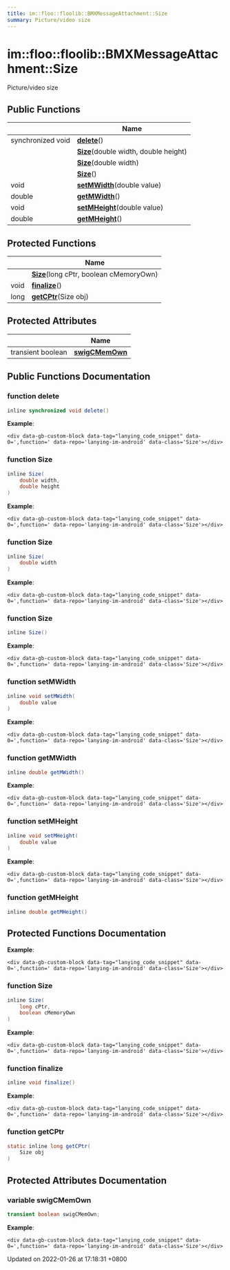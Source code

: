 ```yaml
---
title: im::floo::floolib::BMXMessageAttachment::Size
summary: Picture/video size
---
```


# im::floo::floolib::BMXMessageAttachment::Size

Picture/video size

## Public Functions

|                   | Name                                                                                                                                     |
| ----------------- | ---------------------------------------------------------------------------------------------------------------------------------------- |
| synchronized void | [**delete**](classim\_1\_1floo\_1\_1floolib\_1\_1\_b\_m\_x\_message\_attachment\_1\_1\_size.md#function-delete)()                        |
|                   | [**Size**](classim\_1\_1floo\_1\_1floolib\_1\_1\_b\_m\_x\_message\_attachment\_1\_1\_size.md#function-size)(double width, double height) |
|                   | [**Size**](classim\_1\_1floo\_1\_1floolib\_1\_1\_b\_m\_x\_message\_attachment\_1\_1\_size.md#function-size)(double width)                |
|                   | [**Size**](classim\_1\_1floo\_1\_1floolib\_1\_1\_b\_m\_x\_message\_attachment\_1\_1\_size.md#function-size)()                            |
| void              | [**setMWidth**](classim\_1\_1floo\_1\_1floolib\_1\_1\_b\_m\_x\_message\_attachment\_1\_1\_size.md#function-setmwidth)(double value)      |
| double            | [**getMWidth**](classim\_1\_1floo\_1\_1floolib\_1\_1\_b\_m\_x\_message\_attachment\_1\_1\_size.md#function-getmwidth)()                  |
| void              | [**setMHeight**](classim\_1\_1floo\_1\_1floolib\_1\_1\_b\_m\_x\_message\_attachment\_1\_1\_size.md#function-setmheight)(double value)    |
| double            | [**getMHeight**](classim\_1\_1floo\_1\_1floolib\_1\_1\_b\_m\_x\_message\_attachment\_1\_1\_size.md#function-getmheight)()                |

## Protected Functions

|      | Name                                                                                                                                       |
| ---- | ------------------------------------------------------------------------------------------------------------------------------------------ |
|      | [**Size**](classim\_1\_1floo\_1\_1floolib\_1\_1\_b\_m\_x\_message\_attachment\_1\_1\_size.md#function-size)(long cPtr, boolean cMemoryOwn) |
| void | [**finalize**](classim\_1\_1floo\_1\_1floolib\_1\_1\_b\_m\_x\_message\_attachment\_1\_1\_size.md#function-finalize)()                      |
| long | [**getCPtr**](classim\_1\_1floo\_1\_1floolib\_1\_1\_b\_m\_x\_message\_attachment\_1\_1\_size.md#function-getcptr)(Size obj)                |

## Protected Attributes

|                   | Name                                                                                                                      |
| ----------------- | ------------------------------------------------------------------------------------------------------------------------- |
| transient boolean | [**swigCMemOwn**](classim\_1\_1floo\_1\_1floolib\_1\_1\_b\_m\_x\_message\_attachment\_1\_1\_size.md#variable-swigcmemown) |

## Public Functions Documentation

### function delete

```java
inline synchronized void delete()
```

**Example**:

```
<div data-gb-custom-block data-tag="lanying_code_snippet" data-0=',function=' data-repo='lanying-im-android' data-class='Size'></div>
```

### function Size

```java
inline Size(
    double width,
    double height
)
```

**Example**:

```
<div data-gb-custom-block data-tag="lanying_code_snippet" data-0=',function=' data-repo='lanying-im-android' data-class='Size'></div>
```

### function Size

```java
inline Size(
    double width
)
```

**Example**:

```
<div data-gb-custom-block data-tag="lanying_code_snippet" data-0=',function=' data-repo='lanying-im-android' data-class='Size'></div>
```

### function Size

```java
inline Size()
```

**Example**:

```
<div data-gb-custom-block data-tag="lanying_code_snippet" data-0=',function=' data-repo='lanying-im-android' data-class='Size'></div>
```

### function setMWidth

```java
inline void setMWidth(
    double value
)
```

**Example**:

```
<div data-gb-custom-block data-tag="lanying_code_snippet" data-0=',function=' data-repo='lanying-im-android' data-class='Size'></div>
```

### function getMWidth

```java
inline double getMWidth()
```

**Example**:

```
<div data-gb-custom-block data-tag="lanying_code_snippet" data-0=',function=' data-repo='lanying-im-android' data-class='Size'></div>
```

### function setMHeight

```java
inline void setMHeight(
    double value
)
```

**Example**:

```
<div data-gb-custom-block data-tag="lanying_code_snippet" data-0=',function=' data-repo='lanying-im-android' data-class='Size'></div>
```

### function getMHeight

```java
inline double getMHeight()
```

## Protected Functions Documentation

**Example**:

```
<div data-gb-custom-block data-tag="lanying_code_snippet" data-0=',function=' data-repo='lanying-im-android' data-class='Size'></div>
```

### function Size

```java
inline Size(
    long cPtr,
    boolean cMemoryOwn
)
```

**Example**:

```
<div data-gb-custom-block data-tag="lanying_code_snippet" data-0=',function=' data-repo='lanying-im-android' data-class='Size'></div>
```

### function finalize

```java
inline void finalize()
```

**Example**:

```
<div data-gb-custom-block data-tag="lanying_code_snippet" data-0=',function=' data-repo='lanying-im-android' data-class='Size'></div>
```

### function getCPtr

```java
static inline long getCPtr(
    Size obj
)
```

## Protected Attributes Documentation

### variable swigCMemOwn

```java
transient boolean swigCMemOwn;
```

**Example**:

```
<div data-gb-custom-block data-tag="lanying_code_snippet" data-0=',function=' data-repo='lanying-im-android' data-class='Size'></div>
```



Updated on 2022-01-26 at 17:18:31 +0800
